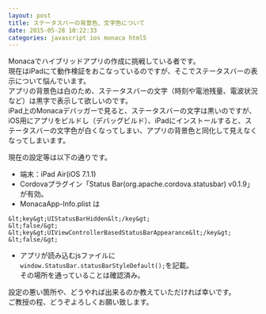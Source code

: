 ```yaml
---
layout: post
title: ステータスバーの背景色、文字色について
date: 2015-05-28 10:22:33
categories: javascript ios monaca html5
---
```

<p>Monacaでハイブリッドアプリの作成に挑戦している者です。<br>
現在はiPadにて動作検証をおこなっているのですが、そこでステータスバーの表示について悩んでいます。<br>
アプリの背景色は白のため、ステータスバーの文字（時刻や電池残量、電波状況など）は黒字で表示して欲しいのです。<br>
iPad上のMonacaデバッガーで見ると、ステータスバーの文字は黒いのですが、iOS用にアプリをビルドし（デバッグビルド）、iPadにインストールすると、ステータスバーの文字色が白くなってしまい、アプリの背景色と同化して見えなくなってしまいます。</p>

<p>現在の設定等は以下の通りです。</p>

<ul>
<li>端末：iPad Air(iOS 7.1.1)</li>
<li>Cordovaプラグイン「Status Bar(org.apache.cordova.statusbar) v0.1.9」が有効。</li>
<li>MonacaApp-Info.plist は</li>
</ul>



```
&lt;key&gt;UIStatusBarHidden&lt;/key&gt;
&lt;false/&gt;
&lt;key&gt;UIViewControllerBasedStatusBarAppearance&lt;/key&gt;
&lt;false/&gt;
```

<ul>
<li>アプリが読み込むjsファイルに<code>window.StatusBar.statusBarStyleDefault();</code>を記載。<br>
その場所を通っていることは確認済み。</li>
</ul>

<p>設定の悪い箇所や、どうやれば出来るのか教えていただければ幸いです。<br>
ご教授の程、どうぞよろしくお願い致します。</p>
